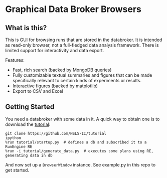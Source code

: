 # Graphical Data Broker Browsers

## What is this?

This is GUI for browsing runs that are stored in the databroker. It is intended
as read-only browser, not a full-fledged data analysis framework. There is
limited support for interactivity and data export.

Features:
* Fast, rich search (backed by MongoDB queries)
* Fully customizable textual summaries and figures that can be made specifically
  relevant to certain kinds of experiments or results.
* Interactive figures (backed by matplotlib)
* Export to CSV and Excel

## Getting Started

You need a databroker with some data in it. A quick way to obtain one is to
download the [tutorial](https://github.com/NSLS-II/tutorial):

```
git clone https://github.com/NSLS-II/tutorial
ipython
%run tutorial/startup.py  # defines a db and subscribed it to a RunEngine RE
%run -i tutorial/generate_data.py  # executes some plans using RE, generating data in db
```

And now set up a ``BrowserWindow`` instance. See example.py in this repo to get
started.
